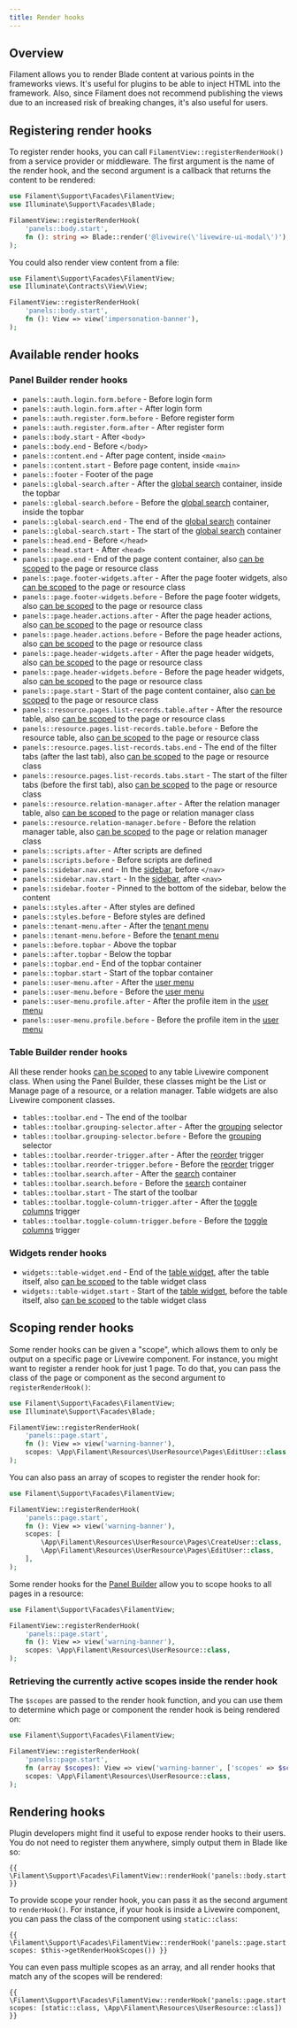 ```yaml
---
title: Render hooks
---
```


## Overview

Filament allows you to render Blade content at various points in the frameworks views. It's useful for plugins to be able to inject HTML into the framework. Also, since Filament does not recommend publishing the views due to an increased risk of breaking changes, it's also useful for users.

## Registering render hooks

To register render hooks, you can call `FilamentView::registerRenderHook()` from a service provider or middleware. The first argument is the name of the render hook, and the second argument is a callback that returns the content to be rendered:

```php
use Filament\Support\Facades\FilamentView;
use Illuminate\Support\Facades\Blade;

FilamentView::registerRenderHook(
    'panels::body.start',
    fn (): string => Blade::render('@livewire(\'livewire-ui-modal\')'),
);
```

You could also render view content from a file:

```php
use Filament\Support\Facades\FilamentView;
use Illuminate\Contracts\View\View;

FilamentView::registerRenderHook(
    'panels::body.start',
    fn (): View => view('impersonation-banner'),
);
```

## Available render hooks

### Panel Builder render hooks

- `panels::auth.login.form.before` - Before login form
- `panels::auth.login.form.after` - After login form
- `panels::auth.register.form.before` - Before register form
- `panels::auth.register.form.after` - After register form
- `panels::body.start` - After `<body>`
- `panels::body.end` - Before `</body>`
- `panels::content.end` - After page content, inside `<main>`
- `panels::content.start` - Before page content, inside `<main>`
- `panels::footer` - Footer of the page
- `panels::global-search.after` - After the [global search](../panels/resources/global-search) container, inside the topbar
- `panels::global-search.before` - Before the [global search](../panels/resources/global-search) container, inside the topbar
- `panels::global-search.end` - The end of the [global search](../panels/resources/global-search) container
- `panels::global-search.start` - The start of the [global search](../panels/resources/global-search) container
- `panels::head.end` - Before `</head>`
- `panels::head.start` - After `<head>`
- `panels::page.end` - End of the page content container, also [can be scoped](#scoping-render-hooks) to the page or resource class
- `panels::page.footer-widgets.after` - After the page footer widgets, also [can be scoped](#scoping-render-hooks) to the page or resource class
- `panels::page.footer-widgets.before` - Before the page footer widgets, also [can be scoped](#scoping-render-hooks) to the page or resource class
- `panels::page.header.actions.after` - After the page header actions, also [can be scoped](#scoping-render-hooks) to the page or resource class
- `panels::page.header.actions.before` - Before the page header actions, also [can be scoped](#scoping-render-hooks) to the page or resource class
- `panels::page.header-widgets.after` - After the page header widgets, also [can be scoped](#scoping-render-hooks) to the page or resource class
- `panels::page.header-widgets.before` - Before the page header widgets, also [can be scoped](#scoping-render-hooks) to the page or resource class
- `panels::page.start` - Start of the page content container, also [can be scoped](#scoping-render-hooks) to the page or resource class
- `panels::resource.pages.list-records.table.after` - After the resource table, also [can be scoped](#scoping-render-hooks) to the page or resource class
- `panels::resource.pages.list-records.table.before` - Before the resource table, also [can be scoped](#scoping-render-hooks) to the page or resource class
- `panels::resource.pages.list-records.tabs.end` - The end of the filter tabs (after the last tab), also [can be scoped](#scoping-render-hooks) to the page or resource class
- `panels::resource.pages.list-records.tabs.start` - The start of the filter tabs (before the first tab), also [can be scoped](#scoping-render-hooks) to the page or resource class
- `panels::resource.relation-manager.after` - After the relation manager table, also [can be scoped](#scoping-render-hooks) to the page or relation manager class
- `panels::resource.relation-manager.before` - Before the relation manager table, also [can be scoped](#scoping-render-hooks) to the page or relation manager class
- `panels::scripts.after` - After scripts are defined
- `panels::scripts.before` - Before scripts are defined
- `panels::sidebar.nav.end` - In the [sidebar](../panels/navigation), before `</nav>`
- `panels::sidebar.nav.start` - In the [sidebar](../panels/navigation), after `<nav>`
- `panels::sidebar.footer` - Pinned to the bottom of the sidebar, below the content
- `panels::styles.after` - After styles are defined
- `panels::styles.before` - Before styles are defined
- `panels::tenant-menu.after` - After the [tenant menu](../panels/tenancy#customizing-the-tenant-menu)
- `panels::tenant-menu.before` - Before the [tenant menu](../panels/tenancy#customizing-the-tenant-menu)
- `panels::before.topbar` - Above the topbar
- `panels::after.topbar` - Below the topbar
- `panels::topbar.end` - End of the topbar container
- `panels::topbar.start` - Start of the topbar container
- `panels::user-menu.after` - After the [user menu](../panels/navigation#customizing-the-user-menu)
- `panels::user-menu.before` - Before the [user menu](../panels/navigation#customizing-the-user-menu)
- `panels::user-menu.profile.after` - After the profile item in the [user menu](../panels/navigation#customizing-the-user-menu)
- `panels::user-menu.profile.before` - Before the profile item in the [user menu](../panels/navigation#customizing-the-user-menu)

### Table Builder render hooks

All these render hooks [can be scoped](#scoping-render-hooks) to any table Livewire component class. When using the Panel Builder, these classes might be the List or Manage page of a resource, or a relation manager. Table widgets are also Livewire component classes.

- `tables::toolbar.end` - The end of the toolbar
- `tables::toolbar.grouping-selector.after` - After the [grouping](../tables/grouping) selector
- `tables::toolbar.grouping-selector.before` - Before the [grouping](../tables/grouping) selector
- `tables::toolbar.reorder-trigger.after` - After the [reorder](../tables/advanced#reordering-records) trigger
- `tables::toolbar.reorder-trigger.before` - Before the [reorder](../tables/advanced#reordering-records) trigger
- `tables::toolbar.search.after` - After the [search](../tables/getting-started#making-columns-sortable-and-searchable) container
- `tables::toolbar.search.before` - Before the [search](../tables/getting-started#making-columns-sortable-and-searchable) container
- `tables::toolbar.start` - The start of the toolbar
- `tables::toolbar.toggle-column-trigger.after` - After the [toggle columns](../tables/columns/getting-started#toggling-column-visibility) trigger
- `tables::toolbar.toggle-column-trigger.before` - Before the [toggle columns](../tables/columns/getting-started#toggling-column-visibility) trigger

### Widgets render hooks

- `widgets::table-widget.end` - End of the [table widget](../panels/dashboard#table-widgets), after the table itself, also [can be scoped](#scoping-render-hooks) to the table widget class
- `widgets::table-widget.start` - Start of the [table widget](../panels/dashboard#table-widgets), before the table itself, also [can be scoped](#scoping-render-hooks) to the table widget class

## Scoping render hooks

Some render hooks can be given a "scope", which allows them to only be output on a specific page or Livewire component. For instance, you might want to register a render hook for just 1 page. To do that, you can pass the class of the page or component as the second argument to `registerRenderHook()`:

```php
use Filament\Support\Facades\FilamentView;
use Illuminate\Support\Facades\Blade;

FilamentView::registerRenderHook(
    'panels::page.start',
    fn (): View => view('warning-banner'),
    scopes: \App\Filament\Resources\UserResource\Pages\EditUser::class,
);
```

You can also pass an array of scopes to register the render hook for:

```php
use Filament\Support\Facades\FilamentView;

FilamentView::registerRenderHook(
    'panels::page.start',
    fn (): View => view('warning-banner'),
    scopes: [
        \App\Filament\Resources\UserResource\Pages\CreateUser::class,
        \App\Filament\Resources\UserResource\Pages\EditUser::class,
    ],
);
```

Some render hooks for the [Panel Builder](#panel-builder-render-hooks) allow you to scope hooks to all pages in a resource:

```php
use Filament\Support\Facades\FilamentView;

FilamentView::registerRenderHook(
    'panels::page.start',
    fn (): View => view('warning-banner'),
    scopes: \App\Filament\Resources\UserResource::class,
);
```

### Retrieving the currently active scopes inside the render hook

The `$scopes` are passed to the render hook function, and you can use them to determine which page or component the render hook is being rendered on:

```php
use Filament\Support\Facades\FilamentView;

FilamentView::registerRenderHook(
    'panels::page.start',
    fn (array $scopes): View => view('warning-banner', ['scopes' => $scopes]),
    scopes: \App\Filament\Resources\UserResource::class,
);
```

## Rendering hooks

Plugin developers might find it useful to expose render hooks to their users. You do not need to register them anywhere, simply output them in Blade like so:

```blade
{{ \Filament\Support\Facades\FilamentView::renderHook('panels::body.start') }}
```

To provide scope your render hook, you can pass it as the second argument to `renderHook()`. For instance, if your hook is inside a Livewire component, you can pass the class of the component using `static::class`:

```blade
{{ \Filament\Support\Facades\FilamentView::renderHook('panels::page.start', scopes: $this->getRenderHookScopes()) }}
```

You can even pass multiple scopes as an array, and all render hooks that match any of the scopes will be rendered:

```blade
{{ \Filament\Support\Facades\FilamentView::renderHook('panels::page.start', scopes: [static::class, \App\Filament\Resources\UserResource::class]) }}
```

